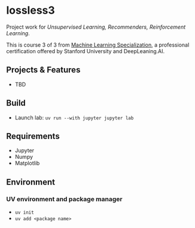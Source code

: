 # lossless3
Project work for *Unsupervised Learning, Recommenders, Reinforcement Learning*.

This is course 3 of 3 from [Machine Learning Specialization](https://online.stanford.edu/courses/soe-ymls-machine-learning-specialization), 
a professional certification offered by Stanford University and DeepLeaning.AI. 

## Projects & Features
* TBD

## Build
* Launch lab: `uv run --with jupyter jupyter lab`

## Requirements
* Jupyter
* Numpy
* Matplotlib

## Environment 

### UV environment and package manager
* `uv init`
* `uv add <package name>`